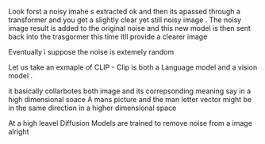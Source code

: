 
Look forst a noisy imahe s extracted ok and then its apassed through a transformer and you get a slightly clear yet still noisy  image . The noisy image result is added to the original noise and this new model is then sent back into the trasgormer this time itll provide a clearer image 

Eventually i suppose the noise is extemely random 

Let us take an exmaple of CLIP - Clip is both a Language model and a vision model .


it basically collarbotes both image and its correpsonding meaning say in a high dimensional soace A mans picture and the man letter vector might be in the same direction in a higher dimensional space 


At a high leavel Diffusion Models are trained to remove noise from a image alright 
